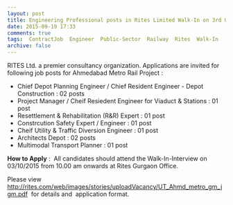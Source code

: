 ```yaml
---
layout: post
title: Engineering Professional posts in Rites Limited Walk-In on 3rd Oct-2015   
date: 2015-09-19 17:33
comments: true
tags:  ContractJob  Engineer  Public-Sector  Railway  Rites  Walk-In 
archive: false
---
```

RITES Ltd. a premier consultancy organization. Applications are invited for following job posts for Ahmedabad Metro Rail Project : 

- Chief Depot Planning Engineer / Chief Resident Engineer - Depot Construction : 02 posts
- Project Manager / Cheif Resiedent Engineer for Viaduct & Stations : 01 post
- Resettlement & Rehabilitation (R&R) Expert : 01 post
- Constrcution Safety Expert / Engineer : 01 post
- Cheif Utility & Traffic Diversion Engineer : 01 post
- Architects Depot : 02 posts
- Multimodal Transport Planner : 01 post  

**How to Apply** :  All candidates should attend the Walk-In-Interview on 03/10/2015 from 10.00 am onwards at Rites Gurgaon Office. 

Please view <http://rites.com/web/images/stories/uploadVacancy/UT_Ahmd_metro_gm_jgm.pdf>  for details and  application format.

